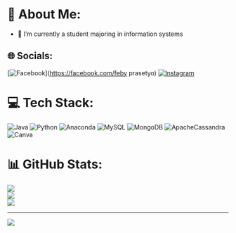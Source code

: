 # 💫 About Me:
- 🌱 I’m currently a student majoring in information systems


## 🌐 Socials:
[![Facebook](https://img.shields.io/badge/Facebook-%231877F2.svg?logo=Facebook&logoColor=white)](https://facebook.com/feby prasetyo) 
[![Instagram](https://img.shields.io/badge/Instagram-%23E4405F.svg?logo=Instagram&logoColor=white)](https://instagram.com/febyprstyoo) 

# 💻 Tech Stack:
![Java](https://img.shields.io/badge/java-%23ED8B00.svg?style=plastic&logo=java&logoColor=white) ![Python](https://img.shields.io/badge/python-3670A0?style=plastic&logo=python&logoColor=ffdd54) ![Anaconda](https://img.shields.io/badge/Anaconda-%2344A833.svg?style=plastic&logo=anaconda&logoColor=white) ![MySQL](https://img.shields.io/badge/mysql-%2300f.svg?style=plastic&logo=mysql&logoColor=white) ![MongoDB](https://img.shields.io/badge/MongoDB-%234ea94b.svg?style=plastic&logo=mongodb&logoColor=white) ![ApacheCassandra](https://img.shields.io/badge/cassandra-%231287B1.svg?style=plastic&logo=apache-cassandra&logoColor=white) ![Canva](https://img.shields.io/badge/Canva-%2300C4CC.svg?style=plastic&logo=Canva&logoColor=white) 	
# 📊 GitHub Stats:
![](https://github-readme-stats.vercel.app/api?username=febbyprasetyo&theme=dark&hide_border=false&include_all_commits=false&count_private=false)<br/>
![](https://github-readme-streak-stats.herokuapp.com/?user=febbyprasetyo&theme=dark&hide_border=false)<br/>
![](https://github-readme-stats.vercel.app/api/top-langs/?username=febbyprasetyo&theme=dark&hide_border=false&include_all_commits=false&count_private=false&layout=compact)

---
[![](https://visitcount.itsvg.in/api?id=febbyprasetyo&icon=0&color=1)](https://visitcount.itsvg.in)

<!-- Proudly created with GPRM ( https://gprm.itsvg.in ) -->

